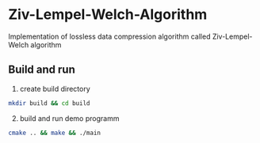 # Ziv-Lempel-Welch-Algorithm
Implementation of lossless data compression algorithm called Ziv-Lempel-Welch algorithm
## Build and run
1. create build directory
```bash
mkdir build && cd build
```

2. build and run demo programm
```bash
cmake .. && make && ./main
```
